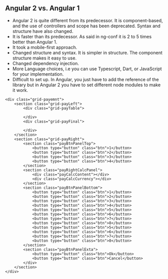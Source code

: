 Angular 2 vs. Angular 1
------------------------
* Angular 2 is quite different from its predecessor. It is component-based, and the use of controllers and scope has been deprecated. Syntax and structure have also changed.
* It is faster than its predecessor. As said in ng-conf it is 2 to 5 times better than Angular 1.
* It took a mobile-first approach.
* Changed structure and syntax. It is simpler in structure. The component structure makes it easy to use.
* Changed dependency injection.
* More Language choices, i.e you can use Typescript, Dart, or JavaScript for your implementation.
* Difficult to set up. In Angular, you just have to add the reference of the library but in Angular 2 you have to set different node modules to make it work.
<style>
		body{ margin:0;}
		.grid-payemnt{  height: 100vh; min-width:768px; min-height: 620px; display: flex;}
		.grid-payLeft{ flex:1; max-width:40%; background: #f7f7f7; padding: 4px 2px; display: flex; flex-direction: column; }
		.grid-payRight{ flex:1; background: lightgreen;  padding: 15px; display: flex; flex-direction: column; }
		
		.grid-payTable{ max-height:45%; min-height: 45%; background: #fff; overflow-y:auto; }
		.grid-grid-payFinal{ max-height:55%; min-height: 55%; overflow-y:auto; }
		.payBtnPanelTop{ min-height:50px; background: #ddd; display: flex;}
		.payBtnPanelTop .btn{flex:1;}
		.payRightCalcPanel{ min-height: 50%; margin:5% 0 10%; padding: 10px; display: flex; justify-content: center; }
		.payBtnPanelBottom{ display: flex; flex-wrap: wrap; margin-bottom:20px;}
		.payBtnPanelBottom .btn{ height: 50px; width:25%;}
		.payCalcContent{ width:50%; margin-right: 20px; background: #ccc; }
		.payCalcCurrency{ width:10%; background: #bbb; }
		.payBtnPanelExta{display: flex; justify-content: center;}
		.payBtnPanelExta .btn{ height: 50px;}
	</style>
   
	<div class="grid-payemnt">
		<section class="grid-payLeft">
			<div class="grid-payTable">
				
			</div>
			<div class="grid-payFinal">
				
			</div>
		</section>
		<section class="grid-payRight">
			<section class="payBtnPanelTop">
				<button type="button" class="btn">1</button>
				<button type="button" class="btn">2</button>
				<button type="button" class="btn">3</button>
				<button type="button" class="btn">4</button>
			</section>
			<section class="payRightCalcPanel">
				<div class="payCalcContent"></div>
				<div class="payCalcCurrency"></div>
			</section>
			<section class="payBtnPanelBottom">
				<button type="button" class="btn">1</button>
				<button type="button" class="btn">2</button>
				<button type="button" class="btn">3</button>
				<button type="button" class="btn">4</button>
				<button type="button" class="btn">5</button>
				<button type="button" class="btn">6</button>
				<button type="button" class="btn">7</button>
				<button type="button" class="btn">8</button>
				<button type="button" class="btn">5</button>
				<button type="button" class="btn">6</button>
				<button type="button" class="btn">7</button>
				<button type="button" class="btn">8</button>
			</section>
			<section class="payBtnPanelExta">
				<button type="button" class="btn">Ok</button>
				<button type="button" class="btn">Cancel</button>
			</div>
		</section>
	</div>

